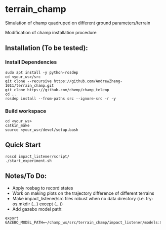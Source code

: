 # terrain_champ
Simulation of champ quadruped on different ground parameters/terrain

Modification of champ installation procedure

## Installation (To be tested): ##
### Install Dependencies ###
```
sudo apt install -y python-rosdep
cd <your_ws>/src
git clone --recursive https://github.com/AndrewZheng-1011/terrain_champ.git
git clone https://github.com/chvmp/champ_teleop
cd ..
rosdep install --from-paths src --ignore-src -r -y
```
### Build workspace ###
```
cd <your_ws>
catkin_make
source <your_ws>/devel/setup.bash
```

## Quick Start ##
```
roscd impact_listener/script/
./start_experiment.sh
```



## Notes/To Do: ##
- Apply rosbag to record states
- Work on making plots on the trajectory difference of different terrains
- Make impact_listener/src files robust when no data directory (i.e. try: os.mkdir  (...) except (...))
- Add gazebo model path:
```
export GAZEBO_MODEL_PATH=~/champ_ws/src/terrain_champ/impact_listener/models:${GAZEBO_MODEL_PATH}
```
